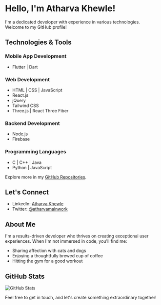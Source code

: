 # Hello, I'm Atharva Khewle!

I'm a dedicated developer with experience in various technologies. Welcome to my GitHub profile!

## Technologies & Tools

### Mobile App Development
- Flutter | Dart


### Web Development
- HTML | CSS | JavaScript
- React.js
- jQuery
- Tailwind CSS
- Three.js | React Three Fiber


### Backend Development
- Node.js
- Firebase

### Programming Languages
- C | C++ | Java
- Python | JavaScript

Explore more in my [GitHub Repositories](https://github.com/discipline101?tab=repositories).

## Let's Connect

- LinkedIn: [Atharva Khewle](https://www.linkedin.com/in/atharvakhewle/)
- Twitter: [@atharvamainwork](https://twitter.com/atharvamainwork)

## About Me

I'm a results-driven developer who thrives on creating exceptional user experiences. When I'm not immersed in code, you'll find me:

- Sharing affection with cats and dogs
- Enjoying a thoughtfully brewed cup of coffee
- Hitting the gym for a good workout


## GitHub Stats

![GitHub Stats](https://github-readme-stats.vercel.app/api?username=discipline101&show_icons=true&hide_border=true)

Feel free to get in touch, and let's create something extraordinary together!


<!--
**discipline101/discipline101** is a ✨ _special_ ✨ repository because its `README.md` (this file) appears on your GitHub profile.

Here are some ideas to get you started:

- 🔭 I’m currently working on ...
- 🌱 I’m currently learning ...
- 👯 I’m looking to collaborate on ...
- 🤔 I’m looking for help with ...
- 💬 Ask me about ...
- 📫 How to reach me: ...
- 😄 Pronouns: ...
- ⚡ Fun fact: ...
-->
